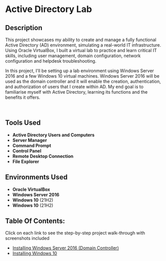 <h1>Active Directory Lab</h1>


<h2>Description</h2>
<p>This project showcases my ability to create and manage a fully functional Active Directory (AD) environment, simulating a real-world IT infrastructure. Using Oracle VirtualBox, I built a virtual lab to practice and learn critical IT skills, including user management, domain configuration, network configuration and helpdesk troubleshooting.</p>

<p>In this project, I'll be setting up a lab environment using Windows Server 2016 and a few Windows 10 virtual machines. Windows Server 2016 will be used as the domain controller and it will enable the creation, authentication, and authorization of users that I create within AD. My end goal is to familiarise myself with Active Directory, learning its functions and the benefits it offers.</p>

<br />


<h2>Tools Used</h2>

- <b>Active Directory Users and Computers</b> 
- <b>Server Manager</b>
- <b>Command Prompt</b> 
- <b>Control Panel</b>
- <b>Remote Desktop Connection</b>
- <b>File Explorer</b>

<h2>Environments Used </h2>

- <b>Oracle VirtualBox</b>
- <b>Windows Server 2016</b>
- <b>Windows 10</b> (21H2)
- <b>Windows 10</b> (21H2)

<h2>Table Of Contents:</h2>

<p>Click on each link to see the step-by-step project walk-through with screenshots included</p>

- [Installing Windows Server 2016 (Domain Controller)](https://github.com/Anmoldeep2002/Installing-Windows-Server-2016-OS/tree/main)
- [Installing Windows 10](https://github.com/Anmoldeep2002/Installing-Windows-10-OS)










